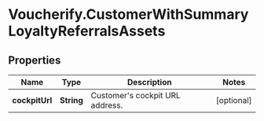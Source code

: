 # Voucherify.CustomerWithSummaryLoyaltyReferralsAssets

## Properties

Name | Type | Description | Notes
------------ | ------------- | ------------- | -------------
**cockpitUrl** | **String** | Customer&#39;s cockpit URL address. | [optional] 



